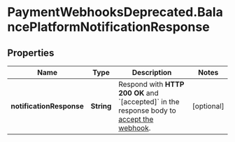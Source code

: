 # PaymentWebhooksDeprecated.BalancePlatformNotificationResponse

## Properties

Name | Type | Description | Notes
------------ | ------------- | ------------- | -------------
**notificationResponse** | **String** | Respond with **HTTP 200 OK** and &#x60;[accepted]&#x60; in the response body to [accept the webhook](https://docs.adyen.com/development-resources/webhooks#accept-notifications). | [optional] 


